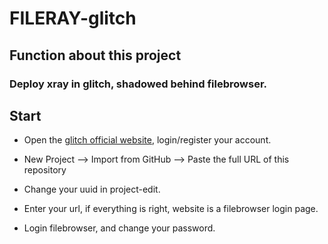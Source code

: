 # FILERAY-glitch

## Function about this project

### Deploy xray in glitch, shadowed behind filebrowser.

## Start

- Open the [glitch official website](https://glitch.com), login/register your account.

- New Project --> Import from GitHub --> Paste the full URL of this repository

- Change your uuid in project-edit.

- Enter your url, if everything is right, website is a filebrowser login page.

- Login filebrowser, and change your password.
